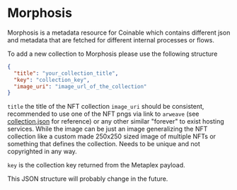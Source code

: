 # Morphosis
Morphosis is a metadata resource for Coinable which contains different json and metadata that are fetched for different internal processes or flows.

To add a new collection to Morphosis please use the following structure


```json
{
  "title": "your_collection_title",
  "key": "collection_key",
  "image_uri": "image_url_of_the_collection"
}
```
`title` the title of the NFT collection
`image_uri` should be consistent, recommended to use one of the NFT pngs via link to `arweave` (see [collection.json](https://github.com/coinable/morphosis/blob/main/collections.json) for reference) or any other similar "forever" to exist hosting services. While the image can be just an image generalizing the NFT collection like a custom made 250x250 sized image of multiple NFTs or something that defines the collection. Needs to be unique and not copyrighted in any way.

`key` is the collection key returned from the Metaplex payload.

This JSON structure will probably change in the future.

